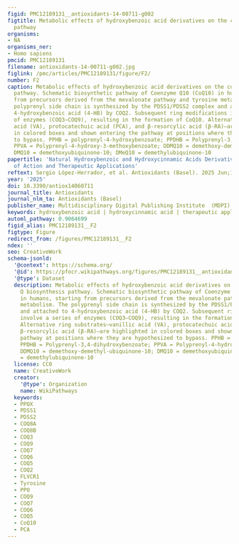 ```yaml
---
figid: PMC12189131__antioxidants-14-00711-g002
figtitle: Metabolic effects of hydroxybenzoic acid derivatives on the coenzyme Q biosynthesis
  pathway
organisms:
- NA
organisms_ner:
- Homo sapiens
pmcid: PMC12189131
filename: antioxidants-14-00711-g002.jpg
figlink: /pmc/articles/PMC12189131/figure/F2/
number: F2
caption: Metabolic effects of hydroxybenzoic acid derivatives on the coenzyme Q biosynthesis
  pathway. Schematic biosynthetic pathway of Coenzyme Q10 (CoQ10) in humans, starting
  from precursors derived from the mevalonate pathway and tyrosine metabolism. The
  polyprenyl side chain is synthesized by the PDSS1/PDSS2 complex and attached to
  4-hydroxybenzoic acid (4-HB) by COQ2. Subsequent ring modifications involve a series
  of enzymes (COQ3–COQ9), resulting in the formation of CoQ10. Alternative ring substrates—vanillic
  acid (VA), protocatechuic acid (PCA), and β-resorcylic acid (β-RA)—are highlighted
  in colored boxes and shown entering the pathway at positions where they are hypothesized
  to bypass. PPHB = polyprenyl-4-hydroxybenzoate; PPDHB = Polyprenyl-3,4-dihydroxybenzoate;
  PPVA = Polyprenyl-4-hydroxy-3-methoxybenzoate; DDMQ10 = demethoxy-demethyl-ubiquinone-10;
  DMQ10 = demethoxyubiquinone-10; DMeQ10 = demethylubiquinone-10
papertitle: 'Natural Hydroxybenzoic and Hydroxycinnamic Acids Derivatives: Mechanisms
  of Action and Therapeutic Applications'
reftext: Sergio López-Herrador, et al. Antioxidants (Basel). 2025 Jun;14(6).
year: '2025'
doi: 10.3390/antiox14060711
journal_title: Antioxidants
journal_nlm_ta: Antioxidants (Basel)
publisher_name: Multidisciplinary Digital Publishing Institute  (MDPI)
keywords: hydroxybenzoic acid | hydroxycinnamic acid | therapeutic applications
automl_pathway: 0.9064699
figid_alias: PMC12189131__F2
figtype: Figure
redirect_from: /figures/PMC12189131__F2
ndex: ''
seo: CreativeWork
schema-jsonld:
  '@context': https://schema.org/
  '@id': https://pfocr.wikipathways.org/figures/PMC12189131__antioxidants-14-00711-g002.html
  '@type': Dataset
  description: Metabolic effects of hydroxybenzoic acid derivatives on the coenzyme
    Q biosynthesis pathway. Schematic biosynthetic pathway of Coenzyme Q10 (CoQ10)
    in humans, starting from precursors derived from the mevalonate pathway and tyrosine
    metabolism. The polyprenyl side chain is synthesized by the PDSS1/PDSS2 complex
    and attached to 4-hydroxybenzoic acid (4-HB) by COQ2. Subsequent ring modifications
    involve a series of enzymes (COQ3–COQ9), resulting in the formation of CoQ10.
    Alternative ring substrates—vanillic acid (VA), protocatechuic acid (PCA), and
    β-resorcylic acid (β-RA)—are highlighted in colored boxes and shown entering the
    pathway at positions where they are hypothesized to bypass. PPHB = polyprenyl-4-hydroxybenzoate;
    PPDHB = Polyprenyl-3,4-dihydroxybenzoate; PPVA = Polyprenyl-4-hydroxy-3-methoxybenzoate;
    DDMQ10 = demethoxy-demethyl-ubiquinone-10; DMQ10 = demethoxyubiquinone-10; DMeQ10
    = demethylubiquinone-10
  license: CC0
  name: CreativeWork
  creator:
    '@type': Organization
    name: WikiPathways
  keywords:
  - PPOX
  - PDSS1
  - PDSS2
  - COQ8A
  - COQ8B
  - COQ3
  - COQ9
  - COQ7
  - COQ6
  - COQ5
  - COQ2
  - FLVCR1
  - Tyrosine
  - PPO
  - COQ9
  - COQ7
  - COQ6
  - COQ5
  - CoQ10
  - PCA
---
```

